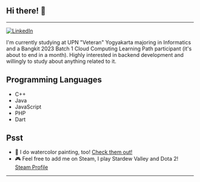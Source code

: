 ## Hi there! 👋
---

[![LinkedIn](https://img.shields.io/badge/linkedin-%230077B5.svg?style=for-the-badge&logo=linkedin&logoColor=white&link=https://www.linkedin.com/in/al-jauzi-abdurrohman-4848881a7/)](https://www.linkedin.com/in/al-jauzi-abdurrohman-4848881a7/)


I'm currently studying at UPN "Veteran" Yogyakarta majoring in Informatics and a Bangkit 2023 Batch 1 Cloud Computing Learning Path participant (it's about to end in a month). Highly interested in backend development and willingly to study about anything related to it.


## Programming Languages
- C++
- Java
- JavaScript
- PHP
- Dart

## Psst

- 🎨 I do watercolor painting, too! [Check them out!](https://instagram.com/winterdmnd)
- 🎮 Feel free to add me on Steam, I play Stardew Valley and Dota 2! [Steam Profile](https://steamcommunity.com/id/aljauzr)

---
